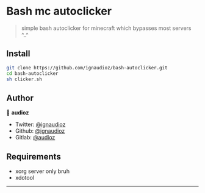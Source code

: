 # Bash mc autoclicker
> simple bash autoclicker for minecraft which bypasses most servers ^_^

## Install

```sh
git clone https://github.com/ignaudioz/bash-autoclicker.git
cd bash-autoclicker 
sh clicker.sh
```

## Author

👤 **audioz**

* Twitter: [@ignaudioz](https://twitter.com/ignaudioz)
* Github: [@ignaudioz](https://github.com/ignaudioz)
* Gitlab: [@audioz](https://gitlab.com/audioz)

## Requirements

* xorg server only bruh
* xdotool

***
